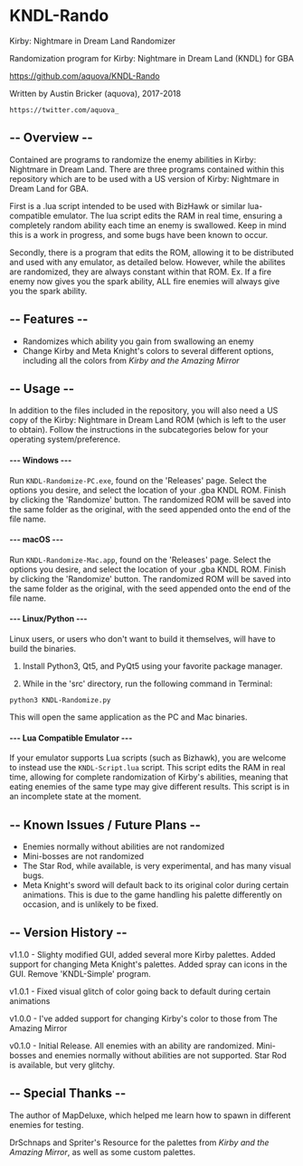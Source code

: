# KNDL-Rando

Kirby: Nightmare in Dream Land Randomizer

Randomization program for Kirby: Nightmare in Dream Land (KNDL) for GBA

https://github.com/aquova/KNDL-Rando

Written by Austin Bricker (aquova), 2017-2018

`https://twitter.com/aquova_`

## -- Overview --

Contained are programs to randomize the enemy abilities in Kirby: Nightmare in Dream Land. There are three programs contained within this repository which are to be used with a US version of Kirby: Nightmare in Dream Land for GBA.

First is a .lua script intended to be used with BizHawk or similar lua-compatible emulator. The lua script edits the RAM in real time, ensuring a completely random ability each time an enemy is swallowed. Keep in mind this is a work in progress, and some bugs have been known to occur.

Secondly, there is a program that edits the ROM, allowing it to be distributed and used with any emulator, as detailed below.
However, while the abilites are randomized, they are always constant within that ROM.
Ex. If a fire enemy now gives you the spark ability, ALL fire enemies will always give you the spark ability.

## -- Features --

- Randomizes which ability you gain from swallowing an enemy
- Change Kirby and Meta Knight's colors to several different options, including all the colors from *Kirby and the Amazing Mirror*

## -- Usage --

In addition to the files included in the repository, you will also need a US copy of the Kirby: Nightmare in Dream Land ROM (which is left to the user to obtain). Follow the instructions in the subcategories below for your operating system/preference.

#### --- Windows ---

Run `KNDL-Randomize-PC.exe`, found on the 'Releases' page. Select the options you desire, and select the location of your .gba KNDL ROM. Finish by clicking the 'Randomize' button. The randomized ROM will be saved into the same folder as the original, with the seed appended onto the end of the file name.

#### --- macOS ---

Run `KNDL-Randomize-Mac.app`, found on the 'Releases' page. Select the options you desire, and select the location of your .gba KNDL ROM. Finish by clicking the 'Randomize' button. The randomized ROM will be saved into the same folder as the original, with the seed appended onto the end of the file name.

#### --- Linux/Python ---

Linux users, or users who don't want to build it themselves, will have to build the binaries.

1. Install Python3, Qt5, and PyQt5 using your favorite package manager.

2. While in the 'src' directory, run the following command in Terminal:

`python3 KNDL-Randomize.py`

This will open the same application as the PC and Mac binaries.

#### --- Lua Compatible Emulator ---

If your emulator supports Lua scripts (such as Bizhawk), you are welcome to instead use the `KNDL-Script.lua` script. This script edits the RAM in real time, allowing for complete randomization of Kirby's abilities, meaning that eating enemies of the same type may give different results. This script is in an incomplete state at the moment.

## -- Known Issues / Future Plans --

- Enemies normally without abilities are not randomized
- Mini-bosses are not randomized
- The Star Rod, while available, is very experimental, and has many visual bugs.
- Meta Knight's sword will default back to its original color during certain animations. This is due to the game handling his palette differently on occasion, and is unlikely to be fixed.

## -- Version History --

v1.1.0 - Slighty modified GUI, added several more Kirby palettes. Added support for changing Meta Knight's palettes. Added spray can icons in the GUI. Remove 'KNDL-Simple' program.

v1.0.1 - Fixed visual glitch of color going back to default during certain animations

v1.0.0 - I've added support for changing Kirby's color to those from The Amazing Mirror

v0.1.0 - Initial Release. All enemies with an ability are randomized. Mini-bosses and enemies normally without abilities are not supported. Star Rod is available, but very glitchy.

## -- Special Thanks --

The author of MapDeluxe, which helped me learn how to spawn in different enemies for testing.

DrSchnaps and Spriter's Resource for the palettes from *Kirby and the Amazing Mirror*, as well as some custom palettes.
